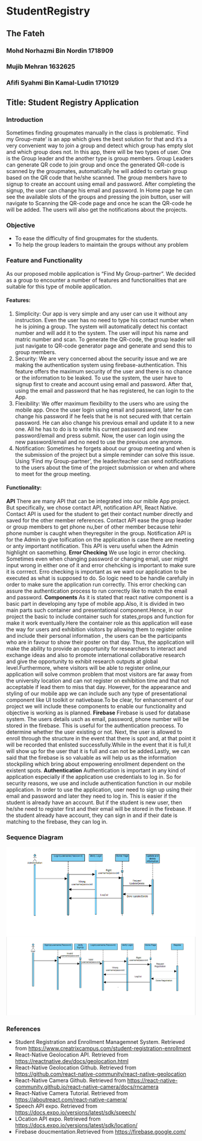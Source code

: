 # StudentRegistry

## The Fateh
### Mohd Norhazmi Bin Nordin 1718909
### Mujib Mehran 1632625
### Afifi Syahmi Bin Kamal-Ludin 1710129

## Title: Student Registry Application

### Introduction
Sometimes finding groupmates manually in the class is problematic.  ‘Find my Group-mate’ is an app which gives the best solution for that and it’s a very convenient way to join a group and detect which group has empty slot and which group does not. In this app, there will be two types of user. One is the Group leader and the another type is group members. Group Leaders can generate QR code to join group and once the generated QR-code is scanned by the groupmates, automatically he will added to certain group based on the QR code that he/she scanned. The group members have to signup to create an account using email and password. After completing the signup, the user can change his email and password. In Home page he can see the available slots of the groups and pressing the join button, user will navigate to Scanning the QR-code page and once he scan the QR-code he will be added. The users will also get the notifications about the projects.

### Objective
* To ease the difficulty of find groupmates for the students.
* To help the group leaders to maintain the groups without any problem 


### Feature and Functionality
As our proposed mobile application is “Find My Group-partner”. We decided as a group to encounter a number of features and functionalities that are suitable for this type of mobile application.

#### Features:
1.	Simplicity: Our app is very simple and any user can use it without any instruction. Even the user has no need to type his contact number when he is joining a group. The system will automatically detect his contact number and will add it to the system. The user will input his name and matric number and scan. To generate the QR-code, the group leader will just navigate to QR-code generator page and generate and send this to group members. 
2.	Security: We are very concerned about the security issue and we are making the authentication system using firebase-authentication. This feature offers the maximum security of the user and there is no chance or the information to be leaked. To use the system, the user have to signup first to create and account using email and password. After that, using the email and password that he has registered, he can login to the App. 
3.	Flexibility: We offer maximum flexibility to the users who are using the mobile app. Once the user login using email and password, later he can change his password if he feels that he is not secured with that certain password. He can also change his previous email and update it to a new one. All he has to do is to write his current password and new password/email and press submit. Now, the user can login using the new password/email and no need to use the previous one anymore. 
4.	Notification: Sometimes he forgets about our group meeting and when is the submission of the project but a simple reminder can solve this issue. Using ‘Find my Group-partner’, the leader/teacher can send notifications to the users about the time of the project submission or when and where to meet for the group meeting. 

#### Functionality:
**API** There are many API that can be integrated into our mibile App project. But specifically, we chose contact API, notification API, React Native. Contact API is used for the student to get their contact number directly and saved for the other member references. Contact API ease the group leader or group members to get phone nu,ber of other member because tehir phone number is caught when theyregsiter in the group. Notification API is for the Admin to give toification on the application is case there are meeting or anty important notification. This API is veru useful when the Admin highlight on saomething.
**Error Checking** We use logic in error checking. Sometimes even when changing password or changing email, user might input wrong in either one of it and error chehcking is important to make sure it is corrrect. Erro checking is important as we want our application to be executed as what is supposed to do. So logic need to be handle carefully in order to make sure the application run correctly. This error checking can assure the authentication process to run correctly like to match the email and password. 
**Components** As it is stated that react native component is a basic part in developing any type of mobile app.Also, it is divided in two main parts such container and presentational component.Hence, in our project the basic to include container such for states,props and function for make it work eventually.Here the container role as this application will ease the way for users and exhibition visitors by allowing them to register online and include their personal information , the users can be the participants who are in favour to show their poster on that day. Thus, the application will make the ability to provide an opportunity for researchers to interact and exchange ideas and also to promote international collaborative research and give the opportunity to exhibit research outputs at global level.Furthermore, where visitors will be able to register online,our application will solve common problem that most visitors are far away from the university location and can not register on exhibition time and that not acceptable if lead them to miss that day. However, for the appearance and styling of our mobile app we can include such any type of presentational component like UI toolkit or nativebase.To be clear, for enhancement of our project we will include these components to enable our functionality and objective is working as is planned.
**Firebase** Firebase is used for database system. The users details usch as email, password, phone number will be stored in the firebase. This is useful for the authentication preocess. To determine whether the user existing or not. Next, the user is allowed to enroll through the structure in the event that there is spot and, at that point it will be recorded that enlisted successfully.While in the event that it is full,it will show up for the user that it is full and can not be added.Lastly, we can said that the firebase is so valuable as will help us as the information stockpiling which bring about empowering enrollment dependent on the existent spots.
**Authentication** Authentication is important in any kind of application especially if the application use credentials to log in. So for security reasons, we use and include authentication function in our mobile application. In order to use the application, user need to sign up using their email and password and later they need to log in. This is easier if the student is already have an account. But if the student is new user, then he/she need to register first and their email will be stored in the firebase. If the student already have account, they can sign in and if their date is matching to the firebase, they can log in.


### Sequence Diagram
![Sequence diagram 1](https://github.com/hzmnnrdn/StudentRegistry/blob/master/Sequence%20diagram%201.png)
![Sequence diagram 2](https://github.com/hzmnnrdn/StudentRegistry/blob/master/Sequence%20diagram%202.png)

### References
- Student Registration and Enrollment Managemnet System. Retrieved from https://www.creatrixcampus.com/student-registration-enrollment
- React-Native Geolocation API. Retrieved from https://reactnative.dev/docs/geolocation.html
- React-Native Geolocation Github. Retrieved from https://github.com/react-native-community/react-native-geolocation
- React-Native Camera Github. Retrieved from https://react-native-community.github.io/react-native-camera/docs/rncamera
- React-Native Camera Tutorial. Retrieved from https://aboutreact.com/react-native-camera/
- Speech API expo. Retrieved from https://docs.expo.io/versions/latest/sdk/speech/
- LOcation API expo. Retrieved from https://docs.expo.io/versions/latest/sdk/location/
- Firebase doucmentation.Retrieved from https://firebase.google.com/

